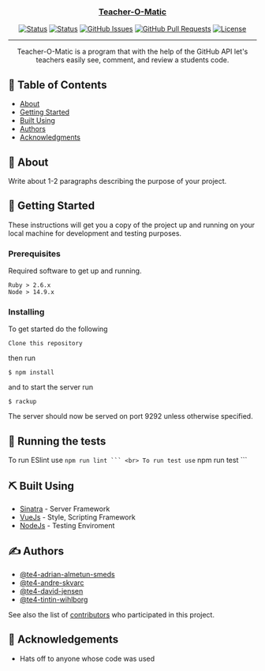 <p align="center">
  <a href="" rel="noopener">
 <!-- <img width=200px height=200px src="https://i.imgur.com/6wj0hh6.jpg" alt="Project logo"></a> -->
</p>

<h3 align="center">Teacher-O-Matic</h3>

<div align="center">

[![Status](https://img.shields.io/github/workflow/status/itggot-TE4/Fire-experts/tests/master?label=Tests%20Master&style=for-the-badge&branch=dev)]()
[![Status](https://img.shields.io/github/workflow/status/itggot-TE4/Fire-experts/tests/dev?label=Tests%20Dev&style=for-the-badge&branch=master)]()
[![GitHub Issues](https://img.shields.io/github/issues/itggot-TE4/Fire-experts.svg?style=for-the-badge)](https://github.com/itggot-TE4/Fire-experts/issues)
[![GitHub Pull Requests](https://img.shields.io/github/issues-pr/itggot-TE4/Fire-experts.svg?style=for-the-badge)](https://github.com/itggot-TE4/Fire-experts/pulls)
[![License](https://img.shields.io/badge/license-MIT-blue.svg?style=for-the-badge)](/LICENSE)

</div>

---

<p align="center"> Teacher-O-Matic is a program that with the help of the GitHub API let's teachers easily see, comment, and review a students code.
    <br> 
</p>

## 📝 Table of Contents

- [About](#about)
- [Getting Started](#getting_started)
- [Built Using](#built_using)
- [Authors](#authors)
- [Acknowledgments](#acknowledgement)

## 🧐 About <a name = "about"></a>

Write about 1-2 paragraphs describing the purpose of your project.

## 🏁 Getting Started <a name = "getting_started"></a>

These instructions will get you a copy of the project up and running on your local machine for development and testing purposes.

### Prerequisites

Required software to get up and running.

```
Ruby > 2.6.x
Node > 14.9.x
```

### Installing

To get started do the following

```
Clone this repository
```

then run

```
$ npm install
```

and to start the server run 

```
$ rackup
```

The server should now be served on port 9292 unless otherwise specified.

## 🔧 Running the tests <a name = "tests"></a>

To run ESlint use ```` npm run lint ``` <br>
To run test use ```` npm run test ```

## ⛏️ Built Using <a name = "built_using"></a>

- [Sinatra](http://sinatrarb.com/) - Server Framework
- [VueJs](https://materializecss.com/) - Style, Scripting Framework
- [NodeJs](https://nodejs.org/en/) - Testing Enviroment

## ✍️ Authors <a name = "authors"></a>

- [@te4-adrian-almetun-smeds](https://github.com/te4-adrian-almetun-smeds)
- [@te4-andre-skvarc](https://github.com/te4-andre-skvarc)
- [@te4-david-jensen](https://github.com/te4-david-jensen)
- [@te4-tintin-wihlborg](https://github.com/te4-tintin-wihlborg)

See also the list of [contributors](https://github.com/kylelobo/The-Documentation-Compendium/contributors) who participated in this project.

## 🎉 Acknowledgements <a name = "acknowledgement"></a>

- Hats off to anyone whose code was used
